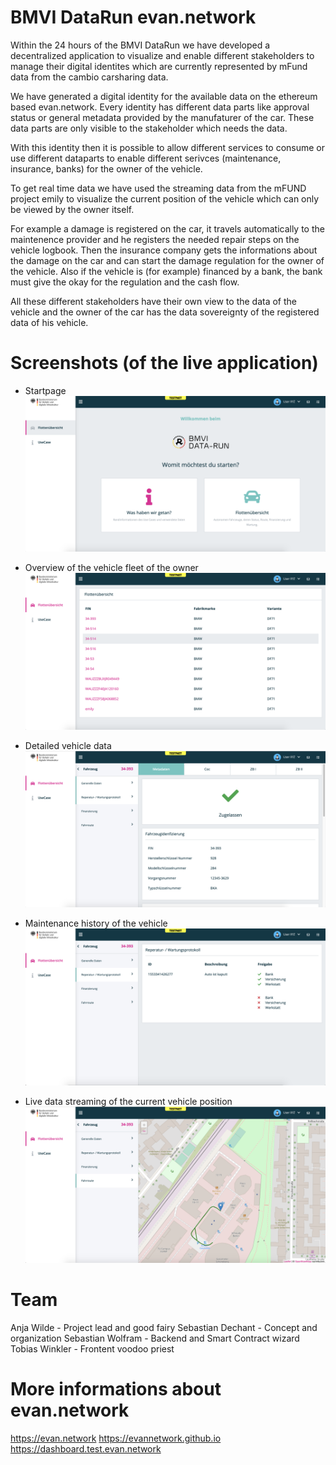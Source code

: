 # BMVI DataRun evan.network

Within the 24 hours of the BMVI DataRun we have developed a decentralized application to visualize and enable different stakeholders to manage their digital identites which are currently represented by mFund data from the cambio carsharing data.

We have generated a digital identity for the available data on the ethereum based evan.network. Every identity has different data parts like approval status or general metadata provided by the manufaturer of the car. These data parts are only visible to the stakeholder which needs the data.

With this identity then it is possible to allow different services to consume or use different dataparts to enable different serivces (maintenance, insurance, banks) for the owner of the vehicle.

To get real time data we have used the streaming data from the mFUND project emily to visualize the current position of the vehicle which can only be viewed by the owner itself.

For example a damage is registered on the car, it travels automatically to the maintenence provider and he registers the needed repair steps on the vehicle logbook. Then the insurance company gets the informations about the damage on the car and can start the damage regulation for the owner of the vehicle. Also if the vehicle is (for example) financed by a bank, the bank must give the okay for the regulation and the cash flow.

All these different stakeholders have their own view to the data of the vehicle and the owner of the car has the data sovereignty of the registered data of his vehicle.

# Screenshots (of the live application)
- Startpage
![startpage](https://github.com/evannetwork/bmvi-data-run/raw/develop/images/dashboard.png)

- Overview of the vehicle fleet of the owner
![fleet](https://github.com/evannetwork/bmvi-data-run/raw/develop/images/fleet.png)

- Detailed vehicle data
![metadata](https://github.com/evannetwork/bmvi-data-run/raw/develop/images/metadata.png)

- Maintenance history of the vehicle
![maintenance](https://github.com/evannetwork/bmvi-data-run/raw/develop/images/maintenance.png)

- Live data streaming of the current vehicle position
![stream](https://github.com/evannetwork/bmvi-data-run/raw/develop/images/stream.png)

# Team
Anja Wilde - Project lead and good fairy
Sebastian Dechant - Concept and organization
Sebastian Wolfram - Backend and Smart Contract wizard
Tobias Winkler - Frontent voodoo priest

# More informations about evan.network
https://evan.network
https://evannetwork.github.io
https://dashboard.test.evan.network